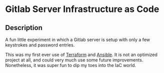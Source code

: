 # Gitlab Server Infrastructure as Code

## Description

A fun little experiment in which a Gitlab server is setup with only a few keystrokes and password entries.

This was my first ever use of [Terraform](https://www.terraform.io/) and [Ansible](https://www.ansible.com/). It is not an optimized project at all, and could very much use some future improvements. Nonetheless, it was super fun to dip my toes into the IaC world.


